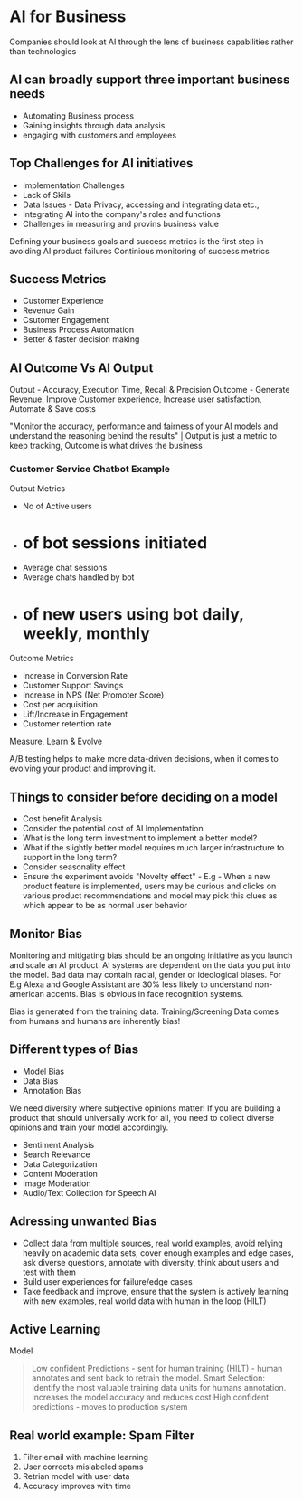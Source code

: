 # AI for Business

Companies should look at AI through the lens of business capabilities rather than technologies

## AI can broadly support three important business needs
- Automating Business process
- Gaining insights through data analysis
- engaging with customers and employees

## Top Challenges for AI initiatives
- Implementation Challenges
- Lack of Skils
- Data Issues - Data Privacy, accessing and integrating data etc.,
- Integrating AI into the company's roles and functions
- Challenges in measuring and provins business value

Defining your business goals and success metrics is the first step in avoiding AI product failures
Continious monitoring of success metrics

## Success Metrics
- Customer Experience
- Revenue Gain
- Csutomer Engagement
- Business Process Automation
- Better & faster decision making


## AI Outcome Vs AI Output
Output - Accuracy, Execution Time, Recall & Precision
Outcome  - Generate Revenue, Improve Customer experience, Increase user satisfaction, Automate & Save costs

"Monitor the accuracy, performance and fairness of your AI models and understand the reasoning behind the results" | Output is just a metric to keep tracking, Outcome is what drives the business

### Customer Service Chatbot Example
Output Metrics 
- No of Active users 
- # of bot sessions initiated
- Average chat sessions
- Average chats handled by bot
- # of new users using bot daily, weekly, monthly

Outcome Metrics
- Increase in Conversion Rate
- Customer Support Savings
- Increase in NPS (Net Promoter Score)
- Cost per acquisition
- Lift/Increase in Engagement
- Customer retention rate

Measure, Learn & Evolve

A/B testing helps to make more data-driven decisions, when it comes to evolving your product and improving it.

## Things to consider before deciding on a model
- Cost benefit Analysis
- Consider the potential cost of AI Implementation
- What is the long term investment to implement a better model?
- What if the slightly better model requires much larger infrastructure to support in the long term?
- Consider seasonality effect
- Ensure the experiment avoids "Novelty effect" - E.g - When a new product feature is implemented, users may be curious and clicks on various product recommendations and model may pick this clues as which appear to be as normal user behavior

## Monitor Bias
Monitoring and mitigating bias should be an ongoing initiative as you launch and scale an AI product. AI systems are dependent on the data you put into the model. Bad data may contain racial, gender or ideological biases. 
For E.g Alexa and Google Assistant are 30% less likely to understand non-american accents. Bias is obvious in face recognition systems.

Bias is generated from the training data. Training/Screening Data comes from humans and humans are inherently bias!

## Different types of Bias
- Model Bias
- Data Bias 
- Annotation Bias 

We need diversity where subjective opinions matter! If you are building a product that should universally work for all, you need to collect diverse opinions and train your model accordingly.
- Sentiment Analysis
- Search Relevance
- Data Categorization
- Content Moderation
- Image Moderation
- Audio/Text Collection for Speech AI

## Adressing unwanted Bias 
- Collect data from multiple sources, real world examples, avoid relying heavily on academic data sets, cover enough examples and edge cases, ask diverse questions, annotate with diversity, think about users and test with them
- Build user experiences for failure/edge cases
- Take feedback and improve, ensure that the system is actively learning with new examples, real world data with human in the loop (HILT)

## Active Learning
Model
> Low confident Predictions - sent for human training (HILT) - human annotates and sent back to retrain the model. Smart Selection: Identify the most valuable training data units for humans annotation. Increases the model accuracy and reduces cost
> High confident predictions - moves to production system

## Real world example: Spam Filter
1. Filter email with machine learning
2. User corrects mislabeled spams
3. Retrian model with user data
4. Accuracy improves with time
